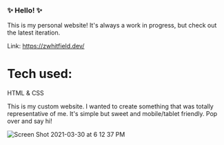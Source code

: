 ### ✨ Hello! ✨

This is my personal website! It's always a work in progress, but check out the latest iteration.

Link: https://zwhitfield.dev/


# Tech used:
HTML & CSS

This is my custom website. I wanted to create something that was totally representative of me. It's simple but sweet and mobile/tablet friendly. Pop over and say hi!

![Screen Shot 2021-03-30 at 6 12 37 PM](https://user-images.githubusercontent.com/66852175/113063560-8438f280-9183-11eb-9ad7-91a72f4d01dc.png)


